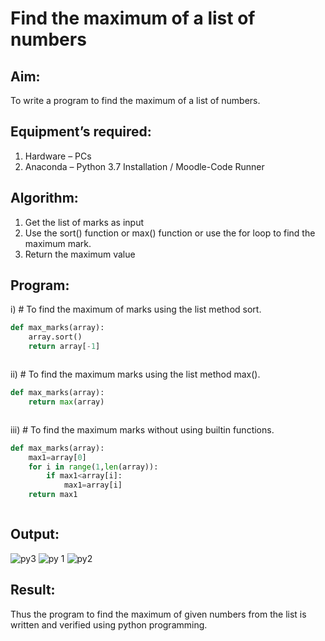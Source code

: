 # Find the maximum of a list of numbers
## Aim:
To write a program to find the maximum of a list of numbers.
## Equipment’s required:
1.	Hardware – PCs
2.	Anaconda – Python 3.7 Installation / Moodle-Code Runner
## Algorithm:
1.	Get the list of marks as input
2.	Use the sort() function or max() function or use the for loop to find the maximum mark.
3.	Return the maximum value
## Program:

i)	# To find the maximum of marks using the list method sort.
```Python
def max_marks(array):
    array.sort()
    return array[-1]



```

ii)	# To find the maximum marks using the list method max().
```Python
def max_marks(array):
    return max(array)



```

iii) # To find the maximum marks without using builtin functions.
```Python
def max_marks(array):
    max1=array[0]
    for i in range(1,len(array)):
        if max1<array[i]:
            max1=array[i]
    return max1



```



## Output:
![py3](https://github.com/DariusRijin07/FindMaximum/assets/138849120/0c54bb44-c235-4902-b9ef-1324018efb5a)
![py 1](https://github.com/DariusRijin07/FindMaximum/assets/138849120/8b7ad058-218b-46a9-a387-f7c831b2c66c)
![py2](https://github.com/DariusRijin07/FindMaximum/assets/138849120/24357f67-bc14-4211-b74c-e81bfa0d838f)

## Result:
Thus the program to find the maximum of given numbers from the list is written and verified using python programming.
